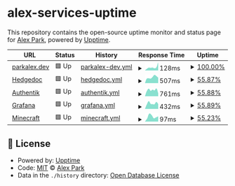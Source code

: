 # alex-services-uptime

This repository contains the open-source uptime monitor and status page for [Alex Park](https://parkalex.dev/), powered by [Upptime](https://github.com/upptime/upptime).

<!--start: status pages-->
<!-- This summary is generated by Upptime (https://github.com/upptime/upptime) -->
<!-- Do not edit this manually, your changes will be overwritten -->
<!-- prettier-ignore -->
| URL | Status | History | Response Time | Uptime |
| --- | ------ | ------- | ------------- | ------ |
| <img alt="" src="https://icons.duckduckgo.com/ip3/parkalex.dev.ico" height="13"> [parkalex.dev](https://parkalex.dev) | 🟩 Up | [parkalex-dev.yml](https://github.com/alx-alexpark/alex-services-uptime/commits/HEAD/history/parkalex-dev.yml) | <details><summary><img alt="Response time graph" src="./graphs/parkalex-dev/response-time-week.png" height="20"> 128ms</summary><br><a href="https://status.parkalex.dev/history/parkalex-dev"><img alt="Response time 120" src="https://img.shields.io/endpoint?url=https%3A%2F%2Fraw.githubusercontent.com%2Falx-alexpark%2Falex-services-uptime%2FHEAD%2Fapi%2Fparkalex-dev%2Fresponse-time.json"></a><br><a href="https://status.parkalex.dev/history/parkalex-dev"><img alt="24-hour response time 298" src="https://img.shields.io/endpoint?url=https%3A%2F%2Fraw.githubusercontent.com%2Falx-alexpark%2Falex-services-uptime%2FHEAD%2Fapi%2Fparkalex-dev%2Fresponse-time-day.json"></a><br><a href="https://status.parkalex.dev/history/parkalex-dev"><img alt="7-day response time 128" src="https://img.shields.io/endpoint?url=https%3A%2F%2Fraw.githubusercontent.com%2Falx-alexpark%2Falex-services-uptime%2FHEAD%2Fapi%2Fparkalex-dev%2Fresponse-time-week.json"></a><br><a href="https://status.parkalex.dev/history/parkalex-dev"><img alt="30-day response time 120" src="https://img.shields.io/endpoint?url=https%3A%2F%2Fraw.githubusercontent.com%2Falx-alexpark%2Falex-services-uptime%2FHEAD%2Fapi%2Fparkalex-dev%2Fresponse-time-month.json"></a><br><a href="https://status.parkalex.dev/history/parkalex-dev"><img alt="1-year response time 120" src="https://img.shields.io/endpoint?url=https%3A%2F%2Fraw.githubusercontent.com%2Falx-alexpark%2Falex-services-uptime%2FHEAD%2Fapi%2Fparkalex-dev%2Fresponse-time-year.json"></a></details> | <details><summary><a href="https://status.parkalex.dev/history/parkalex-dev">100.00%</a></summary><a href="https://status.parkalex.dev/history/parkalex-dev"><img alt="All-time uptime 100.00%" src="https://img.shields.io/endpoint?url=https%3A%2F%2Fraw.githubusercontent.com%2Falx-alexpark%2Falex-services-uptime%2FHEAD%2Fapi%2Fparkalex-dev%2Fuptime.json"></a><br><a href="https://status.parkalex.dev/history/parkalex-dev"><img alt="24-hour uptime 100.00%" src="https://img.shields.io/endpoint?url=https%3A%2F%2Fraw.githubusercontent.com%2Falx-alexpark%2Falex-services-uptime%2FHEAD%2Fapi%2Fparkalex-dev%2Fuptime-day.json"></a><br><a href="https://status.parkalex.dev/history/parkalex-dev"><img alt="7-day uptime 100.00%" src="https://img.shields.io/endpoint?url=https%3A%2F%2Fraw.githubusercontent.com%2Falx-alexpark%2Falex-services-uptime%2FHEAD%2Fapi%2Fparkalex-dev%2Fuptime-week.json"></a><br><a href="https://status.parkalex.dev/history/parkalex-dev"><img alt="30-day uptime 100.00%" src="https://img.shields.io/endpoint?url=https%3A%2F%2Fraw.githubusercontent.com%2Falx-alexpark%2Falex-services-uptime%2FHEAD%2Fapi%2Fparkalex-dev%2Fuptime-month.json"></a><br><a href="https://status.parkalex.dev/history/parkalex-dev"><img alt="1-year uptime 100.00%" src="https://img.shields.io/endpoint?url=https%3A%2F%2Fraw.githubusercontent.com%2Falx-alexpark%2Falex-services-uptime%2FHEAD%2Fapi%2Fparkalex-dev%2Fuptime-year.json"></a></details>
| <img alt="" src="https://icons.duckduckgo.com/ip3/md.parkalex.dev.ico" height="13"> [Hedgedoc](https://md.parkalex.dev) | 🟩 Up | [hedgedoc.yml](https://github.com/alx-alexpark/alex-services-uptime/commits/HEAD/history/hedgedoc.yml) | <details><summary><img alt="Response time graph" src="./graphs/hedgedoc/response-time-week.png" height="20"> 507ms</summary><br><a href="https://status.parkalex.dev/history/hedgedoc"><img alt="Response time 537" src="https://img.shields.io/endpoint?url=https%3A%2F%2Fraw.githubusercontent.com%2Falx-alexpark%2Falex-services-uptime%2FHEAD%2Fapi%2Fhedgedoc%2Fresponse-time.json"></a><br><a href="https://status.parkalex.dev/history/hedgedoc"><img alt="24-hour response time 292" src="https://img.shields.io/endpoint?url=https%3A%2F%2Fraw.githubusercontent.com%2Falx-alexpark%2Falex-services-uptime%2FHEAD%2Fapi%2Fhedgedoc%2Fresponse-time-day.json"></a><br><a href="https://status.parkalex.dev/history/hedgedoc"><img alt="7-day response time 507" src="https://img.shields.io/endpoint?url=https%3A%2F%2Fraw.githubusercontent.com%2Falx-alexpark%2Falex-services-uptime%2FHEAD%2Fapi%2Fhedgedoc%2Fresponse-time-week.json"></a><br><a href="https://status.parkalex.dev/history/hedgedoc"><img alt="30-day response time 537" src="https://img.shields.io/endpoint?url=https%3A%2F%2Fraw.githubusercontent.com%2Falx-alexpark%2Falex-services-uptime%2FHEAD%2Fapi%2Fhedgedoc%2Fresponse-time-month.json"></a><br><a href="https://status.parkalex.dev/history/hedgedoc"><img alt="1-year response time 537" src="https://img.shields.io/endpoint?url=https%3A%2F%2Fraw.githubusercontent.com%2Falx-alexpark%2Falex-services-uptime%2FHEAD%2Fapi%2Fhedgedoc%2Fresponse-time-year.json"></a></details> | <details><summary><a href="https://status.parkalex.dev/history/hedgedoc">55.87%</a></summary><a href="https://status.parkalex.dev/history/hedgedoc"><img alt="All-time uptime 77.91%" src="https://img.shields.io/endpoint?url=https%3A%2F%2Fraw.githubusercontent.com%2Falx-alexpark%2Falex-services-uptime%2FHEAD%2Fapi%2Fhedgedoc%2Fuptime.json"></a><br><a href="https://status.parkalex.dev/history/hedgedoc"><img alt="24-hour uptime 100.00%" src="https://img.shields.io/endpoint?url=https%3A%2F%2Fraw.githubusercontent.com%2Falx-alexpark%2Falex-services-uptime%2FHEAD%2Fapi%2Fhedgedoc%2Fuptime-day.json"></a><br><a href="https://status.parkalex.dev/history/hedgedoc"><img alt="7-day uptime 55.87%" src="https://img.shields.io/endpoint?url=https%3A%2F%2Fraw.githubusercontent.com%2Falx-alexpark%2Falex-services-uptime%2FHEAD%2Fapi%2Fhedgedoc%2Fuptime-week.json"></a><br><a href="https://status.parkalex.dev/history/hedgedoc"><img alt="30-day uptime 77.91%" src="https://img.shields.io/endpoint?url=https%3A%2F%2Fraw.githubusercontent.com%2Falx-alexpark%2Falex-services-uptime%2FHEAD%2Fapi%2Fhedgedoc%2Fuptime-month.json"></a><br><a href="https://status.parkalex.dev/history/hedgedoc"><img alt="1-year uptime 77.91%" src="https://img.shields.io/endpoint?url=https%3A%2F%2Fraw.githubusercontent.com%2Falx-alexpark%2Falex-services-uptime%2FHEAD%2Fapi%2Fhedgedoc%2Fuptime-year.json"></a></details>
| <img alt="" src="https://icons.duckduckgo.com/ip3/auth.funny-bunny.ninja.ico" height="13"> [Authentik](https://auth.funny-bunny.ninja) | 🟩 Up | [authentik.yml](https://github.com/alx-alexpark/alex-services-uptime/commits/HEAD/history/authentik.yml) | <details><summary><img alt="Response time graph" src="./graphs/authentik/response-time-week.png" height="20"> 761ms</summary><br><a href="https://status.parkalex.dev/history/authentik"><img alt="Response time 677" src="https://img.shields.io/endpoint?url=https%3A%2F%2Fraw.githubusercontent.com%2Falx-alexpark%2Falex-services-uptime%2FHEAD%2Fapi%2Fauthentik%2Fresponse-time.json"></a><br><a href="https://status.parkalex.dev/history/authentik"><img alt="24-hour response time 458" src="https://img.shields.io/endpoint?url=https%3A%2F%2Fraw.githubusercontent.com%2Falx-alexpark%2Falex-services-uptime%2FHEAD%2Fapi%2Fauthentik%2Fresponse-time-day.json"></a><br><a href="https://status.parkalex.dev/history/authentik"><img alt="7-day response time 761" src="https://img.shields.io/endpoint?url=https%3A%2F%2Fraw.githubusercontent.com%2Falx-alexpark%2Falex-services-uptime%2FHEAD%2Fapi%2Fauthentik%2Fresponse-time-week.json"></a><br><a href="https://status.parkalex.dev/history/authentik"><img alt="30-day response time 677" src="https://img.shields.io/endpoint?url=https%3A%2F%2Fraw.githubusercontent.com%2Falx-alexpark%2Falex-services-uptime%2FHEAD%2Fapi%2Fauthentik%2Fresponse-time-month.json"></a><br><a href="https://status.parkalex.dev/history/authentik"><img alt="1-year response time 677" src="https://img.shields.io/endpoint?url=https%3A%2F%2Fraw.githubusercontent.com%2Falx-alexpark%2Falex-services-uptime%2FHEAD%2Fapi%2Fauthentik%2Fresponse-time-year.json"></a></details> | <details><summary><a href="https://status.parkalex.dev/history/authentik">55.88%</a></summary><a href="https://status.parkalex.dev/history/authentik"><img alt="All-time uptime 77.91%" src="https://img.shields.io/endpoint?url=https%3A%2F%2Fraw.githubusercontent.com%2Falx-alexpark%2Falex-services-uptime%2FHEAD%2Fapi%2Fauthentik%2Fuptime.json"></a><br><a href="https://status.parkalex.dev/history/authentik"><img alt="24-hour uptime 100.00%" src="https://img.shields.io/endpoint?url=https%3A%2F%2Fraw.githubusercontent.com%2Falx-alexpark%2Falex-services-uptime%2FHEAD%2Fapi%2Fauthentik%2Fuptime-day.json"></a><br><a href="https://status.parkalex.dev/history/authentik"><img alt="7-day uptime 55.88%" src="https://img.shields.io/endpoint?url=https%3A%2F%2Fraw.githubusercontent.com%2Falx-alexpark%2Falex-services-uptime%2FHEAD%2Fapi%2Fauthentik%2Fuptime-week.json"></a><br><a href="https://status.parkalex.dev/history/authentik"><img alt="30-day uptime 77.91%" src="https://img.shields.io/endpoint?url=https%3A%2F%2Fraw.githubusercontent.com%2Falx-alexpark%2Falex-services-uptime%2FHEAD%2Fapi%2Fauthentik%2Fuptime-month.json"></a><br><a href="https://status.parkalex.dev/history/authentik"><img alt="1-year uptime 77.91%" src="https://img.shields.io/endpoint?url=https%3A%2F%2Fraw.githubusercontent.com%2Falx-alexpark%2Falex-services-uptime%2FHEAD%2Fapi%2Fauthentik%2Fuptime-year.json"></a></details>
| <img alt="" src="https://icons.duckduckgo.com/ip3/stats.funny-bunny.ninja.ico" height="13"> [Grafana](https://stats.funny-bunny.ninja) | 🟩 Up | [grafana.yml](https://github.com/alx-alexpark/alex-services-uptime/commits/HEAD/history/grafana.yml) | <details><summary><img alt="Response time graph" src="./graphs/grafana/response-time-week.png" height="20"> 432ms</summary><br><a href="https://status.parkalex.dev/history/grafana"><img alt="Response time 455" src="https://img.shields.io/endpoint?url=https%3A%2F%2Fraw.githubusercontent.com%2Falx-alexpark%2Falex-services-uptime%2FHEAD%2Fapi%2Fgrafana%2Fresponse-time.json"></a><br><a href="https://status.parkalex.dev/history/grafana"><img alt="24-hour response time 348" src="https://img.shields.io/endpoint?url=https%3A%2F%2Fraw.githubusercontent.com%2Falx-alexpark%2Falex-services-uptime%2FHEAD%2Fapi%2Fgrafana%2Fresponse-time-day.json"></a><br><a href="https://status.parkalex.dev/history/grafana"><img alt="7-day response time 432" src="https://img.shields.io/endpoint?url=https%3A%2F%2Fraw.githubusercontent.com%2Falx-alexpark%2Falex-services-uptime%2FHEAD%2Fapi%2Fgrafana%2Fresponse-time-week.json"></a><br><a href="https://status.parkalex.dev/history/grafana"><img alt="30-day response time 455" src="https://img.shields.io/endpoint?url=https%3A%2F%2Fraw.githubusercontent.com%2Falx-alexpark%2Falex-services-uptime%2FHEAD%2Fapi%2Fgrafana%2Fresponse-time-month.json"></a><br><a href="https://status.parkalex.dev/history/grafana"><img alt="1-year response time 455" src="https://img.shields.io/endpoint?url=https%3A%2F%2Fraw.githubusercontent.com%2Falx-alexpark%2Falex-services-uptime%2FHEAD%2Fapi%2Fgrafana%2Fresponse-time-year.json"></a></details> | <details><summary><a href="https://status.parkalex.dev/history/grafana">55.89%</a></summary><a href="https://status.parkalex.dev/history/grafana"><img alt="All-time uptime 77.90%" src="https://img.shields.io/endpoint?url=https%3A%2F%2Fraw.githubusercontent.com%2Falx-alexpark%2Falex-services-uptime%2FHEAD%2Fapi%2Fgrafana%2Fuptime.json"></a><br><a href="https://status.parkalex.dev/history/grafana"><img alt="24-hour uptime 100.00%" src="https://img.shields.io/endpoint?url=https%3A%2F%2Fraw.githubusercontent.com%2Falx-alexpark%2Falex-services-uptime%2FHEAD%2Fapi%2Fgrafana%2Fuptime-day.json"></a><br><a href="https://status.parkalex.dev/history/grafana"><img alt="7-day uptime 55.89%" src="https://img.shields.io/endpoint?url=https%3A%2F%2Fraw.githubusercontent.com%2Falx-alexpark%2Falex-services-uptime%2FHEAD%2Fapi%2Fgrafana%2Fuptime-week.json"></a><br><a href="https://status.parkalex.dev/history/grafana"><img alt="30-day uptime 77.90%" src="https://img.shields.io/endpoint?url=https%3A%2F%2Fraw.githubusercontent.com%2Falx-alexpark%2Falex-services-uptime%2FHEAD%2Fapi%2Fgrafana%2Fuptime-month.json"></a><br><a href="https://status.parkalex.dev/history/grafana"><img alt="1-year uptime 77.90%" src="https://img.shields.io/endpoint?url=https%3A%2F%2Fraw.githubusercontent.com%2Falx-alexpark%2Falex-services-uptime%2FHEAD%2Fapi%2Fgrafana%2Fuptime-year.json"></a></details>
| <img alt="" src="https://icons.duckduckgo.com/ip3/null.ico" height="13"> [Minecraft](amogus.servers.funny-bunny.ninja) | 🟩 Up | [minecraft.yml](https://github.com/alx-alexpark/alex-services-uptime/commits/HEAD/history/minecraft.yml) | <details><summary><img alt="Response time graph" src="./graphs/minecraft/response-time-week.png" height="20"> 97ms</summary><br><a href="https://status.parkalex.dev/history/minecraft"><img alt="Response time 92" src="https://img.shields.io/endpoint?url=https%3A%2F%2Fraw.githubusercontent.com%2Falx-alexpark%2Falex-services-uptime%2FHEAD%2Fapi%2Fminecraft%2Fresponse-time.json"></a><br><a href="https://status.parkalex.dev/history/minecraft"><img alt="24-hour response time 56" src="https://img.shields.io/endpoint?url=https%3A%2F%2Fraw.githubusercontent.com%2Falx-alexpark%2Falex-services-uptime%2FHEAD%2Fapi%2Fminecraft%2Fresponse-time-day.json"></a><br><a href="https://status.parkalex.dev/history/minecraft"><img alt="7-day response time 97" src="https://img.shields.io/endpoint?url=https%3A%2F%2Fraw.githubusercontent.com%2Falx-alexpark%2Falex-services-uptime%2FHEAD%2Fapi%2Fminecraft%2Fresponse-time-week.json"></a><br><a href="https://status.parkalex.dev/history/minecraft"><img alt="30-day response time 92" src="https://img.shields.io/endpoint?url=https%3A%2F%2Fraw.githubusercontent.com%2Falx-alexpark%2Falex-services-uptime%2FHEAD%2Fapi%2Fminecraft%2Fresponse-time-month.json"></a><br><a href="https://status.parkalex.dev/history/minecraft"><img alt="1-year response time 92" src="https://img.shields.io/endpoint?url=https%3A%2F%2Fraw.githubusercontent.com%2Falx-alexpark%2Falex-services-uptime%2FHEAD%2Fapi%2Fminecraft%2Fresponse-time-year.json"></a></details> | <details><summary><a href="https://status.parkalex.dev/history/minecraft">55.23%</a></summary><a href="https://status.parkalex.dev/history/minecraft"><img alt="All-time uptime 72.12%" src="https://img.shields.io/endpoint?url=https%3A%2F%2Fraw.githubusercontent.com%2Falx-alexpark%2Falex-services-uptime%2FHEAD%2Fapi%2Fminecraft%2Fuptime.json"></a><br><a href="https://status.parkalex.dev/history/minecraft"><img alt="24-hour uptime 100.00%" src="https://img.shields.io/endpoint?url=https%3A%2F%2Fraw.githubusercontent.com%2Falx-alexpark%2Falex-services-uptime%2FHEAD%2Fapi%2Fminecraft%2Fuptime-day.json"></a><br><a href="https://status.parkalex.dev/history/minecraft"><img alt="7-day uptime 55.23%" src="https://img.shields.io/endpoint?url=https%3A%2F%2Fraw.githubusercontent.com%2Falx-alexpark%2Falex-services-uptime%2FHEAD%2Fapi%2Fminecraft%2Fuptime-week.json"></a><br><a href="https://status.parkalex.dev/history/minecraft"><img alt="30-day uptime 72.12%" src="https://img.shields.io/endpoint?url=https%3A%2F%2Fraw.githubusercontent.com%2Falx-alexpark%2Falex-services-uptime%2FHEAD%2Fapi%2Fminecraft%2Fuptime-month.json"></a><br><a href="https://status.parkalex.dev/history/minecraft"><img alt="1-year uptime 72.12%" src="https://img.shields.io/endpoint?url=https%3A%2F%2Fraw.githubusercontent.com%2Falx-alexpark%2Falex-services-uptime%2FHEAD%2Fapi%2Fminecraft%2Fuptime-year.json"></a></details>

<!--end: status pages-->

## 📄 License

- Powered by: [Upptime](https://github.com/upptime/upptime)
- Code: [MIT](./LICENSE) © [Alex Park](https://parkalex.dev/)
- Data in the `./history` directory: [Open Database License](https://opendatacommons.org/licenses/odbl/1-0/)
